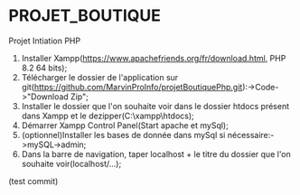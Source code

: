 # PROJET_BOUTIQUE
 Projet Intiation PHP


 1. Installer Xampp(https://www.apachefriends.org/fr/download.html, PHP 8.2 64 bits);
 2. Télécharger le dossier de l'application sur git(https://github.com/MarvinProInfo/projetBoutiquePhp.git):->Code->"Download Zip";
 3. Installer le dossier que l'on souhaite voir dans le dossier htdocs présent dans Xampp et le dezipper(C:\xampp\htdocs);
 4. Démarrer Xampp Control Panel(Start apache et mySql);
 5. (optionnel)Installer les bases de donnée dans mySql si nécessaire:->mySQL->admin;
 6. Dans la barre de navigation, taper localhost + le titre du dossier que l'on souhaite voir(localhost/...);


 (test commit)